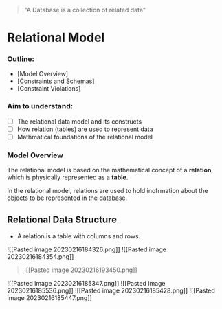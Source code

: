 >
> "A Database is a collection of related data"
>

# Relational Model

### Outline:

- [Model Overview]
- [Constraints and Schemas]
- [Constraint Violations]

### Aim to understand:

- [ ] The relational data model and its constructs 
- [ ] How relation (tables) are used to represent data
- [ ] Mathmatical foundations of the relational model

### Model Overview

The relational model is based on the mathematical concept of a **relation**, which is physically represented as a **table**.

In the relational model, relations are used to hold inofrmation about the objects to be represented in the database.

## Relational Data Structure

- A relation is a table with columns and rows.

![[Pasted image 20230216184326.png]]
![[Pasted image 20230216184354.png]]

> ![[Pasted image 20230216193450.png]]

![[Pasted image 20230216185347.png]]
![[Pasted image 20230216185536.png]]
![[Pasted image 20230216185428.png]]
![[Pasted image 20230216185447.png]]
